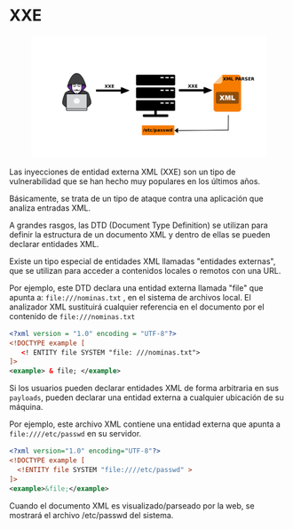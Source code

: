 # XXE

<figure><img src="../../../.gitbook/assets/image.png" alt=""><figcaption></figcaption></figure>

Las inyecciones de entidad externa XML (XXE) son un tipo de vulnerabilidad que se han hecho muy populares en los últimos años.

Básicamente, se trata de un tipo de ataque contra una aplicación que analiza entradas XML.&#x20;

A grandes rasgos, las DTD (Document Type Definition) se utilizan para definir la estructura de un documento XML y dentro de ellas se pueden declarar entidades XML.

Existe un tipo especial de entidades XML llamadas "entidades externas", que se utilizan para acceder a contenidos locales o remotos con una URL.

Por ejemplo, este DTD declara una entidad externa llamada "file" que apunta a: `file:///nominas.txt` , en el sistema de archivos local. El analizador XML sustituirá cualquier referencia en el documento por el contenido de `file:///nominas.txt`

```xml
<?xml version = "1.0" encoding = "UTF-8"?>
<!DOCTYPE example [
   <! ENTITY file SYSTEM "file: ///nominas.txt">
]>
<example> & file; </example>
```

Si los usuarios pueden declarar entidades XML de forma arbitraria en sus `payloads`, pueden declarar una entidad externa a cualquier ubicación de su máquina.

Por ejemplo, este archivo XML contiene una entidad externa que apunta a `file:////etc/passwd` en su servidor.

```xml
<?xml version="1.0" encoding="UTF-8"?>
<!DOCTYPE example [
  <!ENTITY file SYSTEM "file:////etc/passwd" >
]>
<example>&file;</example>
```

Cuando el documento XML es visualizado/parseado por la web, se mostrará el archivo /etc/passwd del sistema.
